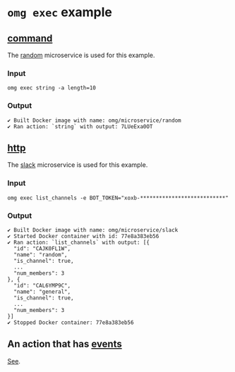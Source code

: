 # `omg exec` example

## [command](https://microservice.guide/schema/interface/#command)
The [random](https://github.com/microservice/random) microservice is used for this example.

### Input
```
omg exec string -a length=10
```

### Output
```
✔ Built Docker image with name: omg/microservice/random
✔ Ran action: `string` with output: 7LUeExa0OT
```

## [http](https://microservice.guide/schema/interface/#http)
The [slack](https://github.com/microservice/slack) microservice is used for this example.

### Input
```
omg exec list_channels -e BOT_TOKEN="xoxb-***************************"
```

### Output
```
✔ Built Docker image with name: omg/microservice/slack
✔ Started Docker container with id: 77e8a383eb56
✔ Ran action: `list_channels` with output: [{
  "id": "CAJK0FL1W",
  "name": "random",
  "is_channel": true,
  ...
  "num_members": 3
}, {
  "id": "CAL6YMP9C",
  "name": "general",
  "is_channel": true,
  ...
  "num_members": 3
}]
✔ Stopped Docker container: 77e8a383eb56
```

## An action that has [events](https://microservice.guide/schema/events/)
[See](/docs/example-subscribe.md).
